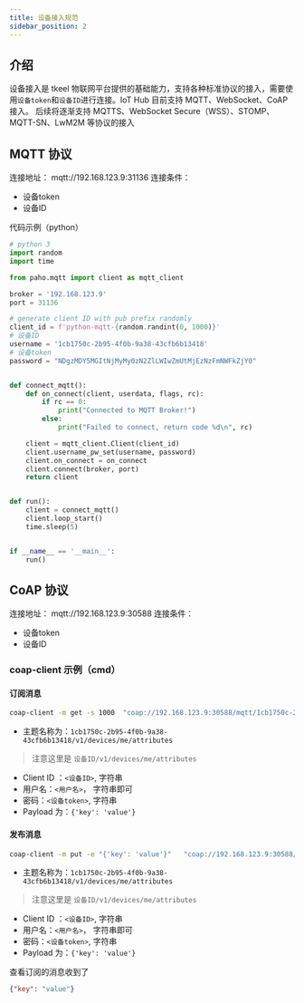 ```yaml
---
title: 设备接入规范
sidebar_position: 2
---
```



## 介绍
设备接入是 tkeel 物联网平台提供的基础能力，支持各种标准协议的接入，需要使用`设备token`和`设备ID`进行连接。IoT Hub 目前支持 MQTT、WebSocket、CoAP接入。 后续将逐渐支持 MQTTS、WebSocket Secure（WSS）、STOMP、MQTT-SN、LwM2M 等协议的接入


## MQTT 协议
连接地址： mqtt://192.168.123.9:31136
连接条件： 
- 设备token
- 设备ID

代码示例（python）
```python
# python 3
import random
import time

from paho.mqtt import client as mqtt_client

broker = '192.168.123.9'
port = 31136

# generate client ID with pub prefix randomly
client_id = f'python-mqtt-{random.randint(0, 1000)}'
# 设备ID
username = '1cb1750c-2b95-4f0b-9a38-43cfb6b13418'
# 设备token
password = "NDgzMDY5MGItNjMyMy0zN2ZlLWIwZmUtMjEzNzFmNWFkZjY0"


def connect_mqtt():
    def on_connect(client, userdata, flags, rc):
        if rc == 0:
            print("Connected to MQTT Broker!")
        else:
            print("Failed to connect, return code %d\n", rc)

    client = mqtt_client.Client(client_id)
    client.username_pw_set(username, password)
    client.on_connect = on_connect
    client.connect(broker, port)
    return client


def run():
    client = connect_mqtt()
    client.loop_start()
    time.sleep(5)


if __name__ == '__main__':
    run()

```

## CoAP 协议
连接地址： mqtt://192.168.123.9:30588
连接条件：
- 设备token
- 设备ID

### coap-client 示例（cmd）

#### 订阅消息
```bash
coap-client -m get -s 1000  "coap://192.168.123.9:30588/mqtt/1cb1750c-2b95-4f0b-9a38-43cfb6b13418/v1/devices/me/attributes?c=<设备ID>&p=<设备token>&u=<用户名>"
```
- 主题名称为：`1cb1750c-2b95-4f0b-9a38-43cfb6b13418/v1/devices/me/attributes`
> 注意这里是 `设备ID/v1/devices/me/attributes`
- Client ID ：`<设备ID>`, 字符串
- 用户名：`<用户名>`， 字符串即可
- 密码：`<设备token>`, 字符串
- Payload 为：`{'key': 'value'}`


#### 发布消息
```bash
coap-client -m put -e "{'key': 'value'}"   "coap://192.168.123.9:30588/mqtt/1cb1750c-2b95-4f0b-9a38-43cfb6b13418/v1/devices/me/attributes?c=<设备ID>&p=<设备token>&u=<用户名>"
```
- 主题名称为：`1cb1750c-2b95-4f0b-9a38-43cfb6b13418/v1/devices/me/attributes`
> 注意这里是 `设备ID/v1/devices/me/attributes`
- Client ID ：`<设备ID>`, 字符串
- 用户名：`<用户名>`， 字符串即可
- 密码：`<设备token>`, 字符串
- Payload 为：`{'key': 'value'}`

查看订阅的消息收到了
```json
{"key": "value"}
```

